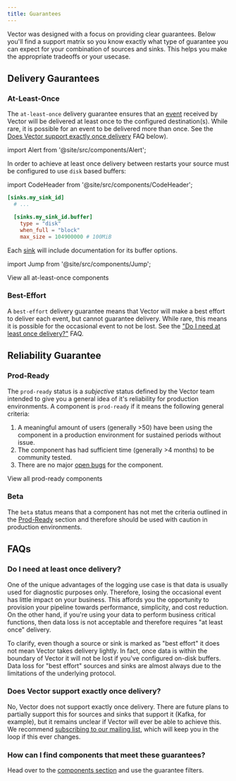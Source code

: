 ```yaml
---
title: Guarantees
---
```


Vector was designed with a focus on providing clear guarantees. Below you'll
find a support matrix so you know exactly what type of guarantee you can expect
for your combination of sources and sinks. This helps you make the appropriate
tradeoffs or your usecase.

## Delivery Gaurantees

<div class="section-list">
<div class="section">

### At-Least-Once

The `at-least-once` delivery guarantee ensures that an
[event][docs.data-model#event] received by Vector will be delivered at least
once to the configured destination(s). While rare, it is possible for an event
to be delivered more than once. See the [Does Vector support exactly once
delivery](#does-vector-support-exactly-once-delivery) FAQ below).

import Alert from '@site/src/components/Alert';

<Alert type="warning">

In order to achieve at least once delivery between restarts your source must
be configured to use `disk` based buffers:

import CodeHeader from '@site/src/components/CodeHeader';

<CodeHeader fileName="vector.toml" learnMoreUrl="/docs/setup/configuration" />

```toml
[sinks.my_sink_id]
  # ...

  [sinks.my_sink_id.buffer]
    type = "disk"
    when_full = "block"
    max_size = 104900000 # 100MiB
```

Each [sink][docs.sinks] will include documentation for its buffer options.

</Alert>

import Jump from '@site/src/components/Jump';

<Jump to="/components?at-least-once=true">View all at-least-once components</Jump>

</div>
<div class="section">

### Best-Effort

A `best-effort` delivery guarantee means that Vector will make a best effort to
deliver each event, but cannot guarantee delivery. While rare, this means it is
possible for the occasional event to not be lost. See the ["Do I need at least
once delivery?"](#do-i-need-at-least-once-delivery) FAQ.

</div>
</div>

## Reliability Guarantee

<div class="section-list">
<div class="section">

### Prod-Ready

The `prod-ready` status is a _subjective_ status defined by the Vector team
intended to give you a general idea of it's reliability for production
environments. A component is `prod-ready` if it means the following general
criteria:

1. A meaningful amount of users (generally >50) have been using the component in
   a production environment for sustained periods without issue.
2. The component has had sufficient time (generally >4 months) to be community
   tested.
3. There are no major [open bugs][urls.vector_bug_issues] for the component.

<Jump to="/components?prod-ready=true">View all prod-ready components</Jump>

</div>
<div class="section">

### Beta

The `beta` status means that a component has not met the criteria outlined in
the [Prod-Ready](#prod-ready) section and therefore should be used with caution
in production environments.

</div>
</div>

## FAQs

### Do I need at least once delivery?

One of the unique advantages of the logging use case is that data is usually
used for diagnostic purposes only. Therefore, losing the occasional event
has little impact on your business. This affords you the opportunity to
provision your pipeline towards performance, simplicity, and cost reduction.
On the other hand, if you're using your data to perform business critical
functions, then data loss is not acceptable and therefore requires "at least
once" delivery.

To clarify, even though a source or sink is marked as "best effort" it does
not mean Vector takes delivery lightly. In fact, once data is within the
boundary of Vector it will not be lost if you've configured on-disk buffers.
Data loss for "best effort" sources and sinks are almost always due to the
limitations of the underlying protocol.

### Does Vector support exactly once delivery?

No, Vector does not support exactly once delivery. There are future plans to
partially support this for sources and sinks that support it (Kafka, for
example), but it remains unclear if Vector will ever be able to achieve this.
We recommend [subscribing to our mailing list](https://vector.dev), which will
keep you in the loop if this ever changes.

### How can I find components that meet these guarantees?

Head over to the [components section][pages.components] and use the guarantee
filters.


[docs.data-model#event]: /docs/about/data-model#event
[docs.sinks]: /docs/components/sinks
[pages.components]: /components
[urls.vector_bug_issues]: https://github.com/timberio/vector/issues?q=is%3Aopen+is%3Aissue+label%3A%22type%3A+bug%22
